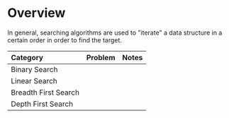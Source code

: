 # Overview

In general, searching algorithms are used to "iterate" a data structure in a certain order in order to find the target.



| Category | Problem | Notes |
| :--- | :--- | :--- |
| Binary Search |  |  |
| Linear Search |  |  |
| Breadth First Search |  |  |
| Depth First Search |  |  |

